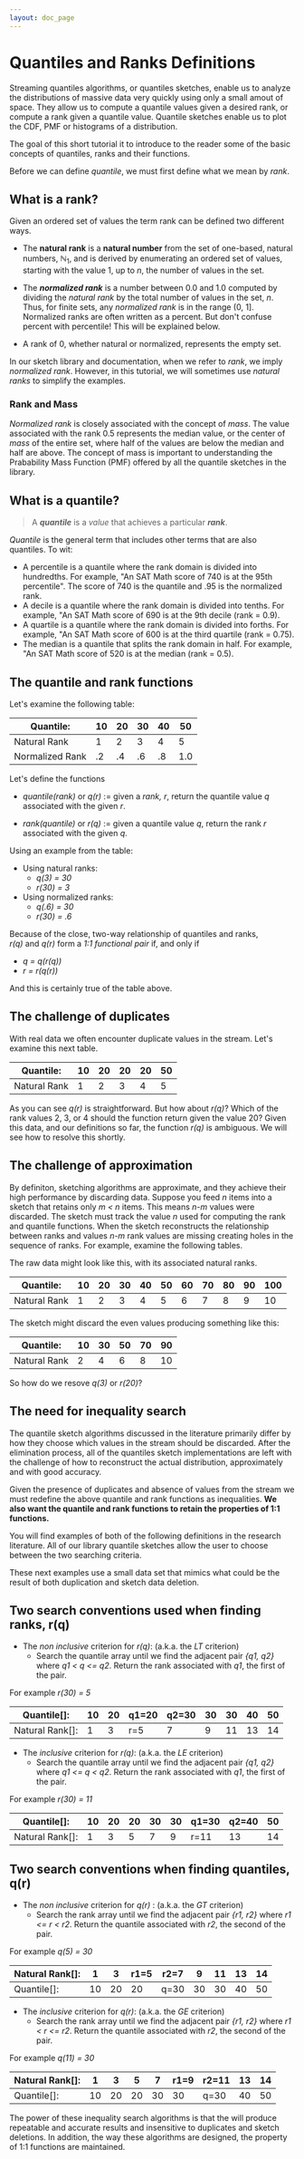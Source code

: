 ```yaml
---
layout: doc_page
---
```

<!--
    Licensed to the Apache Software Foundation (ASF) under one
    or more contributor license agreements.  See the NOTICE file
    distributed with this work for additional information
    regarding copyright ownership.  The ASF licenses this file
    to you under the Apache License, Version 2.0 (the
    "License"); you may not use this file except in compliance
    with the License.  You may obtain a copy of the License at

      http://www.apache.org/licenses/LICENSE-2.0

    Unless required by applicable law or agreed to in writing,
    software distributed under the License is distributed on an
    "AS IS" BASIS, WITHOUT WARRANTIES OR CONDITIONS OF ANY
    KIND, either express or implied.  See the License for the
    specific language governing permissions and limitations
    under the License.
-->
# Quantiles and Ranks Definitions
Streaming quantiles algorithms, or quantiles sketches, enable us to analyze the distributions of massive data very quickly using only a small amout of space.  They allow us to compute a quantile values given a desired rank, or compute a rank given
a quantile value. Quantile sketches enable us to plot the CDF, PMF or histograms of a distribution. 

The goal of this short tutorial it to introduce to the reader some of the basic concepts of quantiles, ranks and their functions.

Before we can define *quantile*, we must first define what we mean by *rank*.

## What is a rank?
Given an ordered set of values the term rank can be defined two different ways. 

* The **natural rank** is a **natural number** from the set of one-based, natural numbers, &#8469;<sub>1</sub>, and is derived by enumerating an ordered set of values, starting with the value 1, up to *n*, the number of values in the set.

* The ***normalized rank*** is a number between 0.0 and 1.0 computed by dividing the *natural rank* by the total number of values in the set, *n*. Thus, for finite sets, any *normalized rank* is in the range (0, 1]. Normalized ranks are often written as a percent. But don't confuse percent with percentile! This will be explained below.
* A rank of 0, whether natural or normalized, represents the empty set.
 
In our sketch library and documentation, when we refer to *rank*, we imply *normalized rank*. However, in this tutorial, we will sometimes use *natural ranks* to simplify the examples.

### Rank and Mass
*Normalized rank* is closely associated with the concept of *mass*. The value associated with the rank 0.5 represents the median value, or the center of *mass* of the entire set, where half of the values are below the median and half are above. The concept of mass is important to understanding the Prabability Mass Function (PMF) offered by all the quantile sketches in the library.

## What is a quantile?

> A ***quantile*** is a *value* that achieves a particular ***rank***. 

*Quantile* is the general term that includes other terms that are also quantiles.
To wit:

* A percentile is a quantile where the rank domain is divided into hundredths. For example, "An SAT Math score of 740 is at the 95th percentile". The score of 740 is the quantile and .95 is the normalized rank.
* A decile is a quantile where the rank domain is divided into tenths. For example, "An SAT Math score of 690 is at the 9th decile (rank = 0.9).
* A quartile is a quantile where the rank domain is divided into forths. For example, "An SAT Math score of 600 is at the third quartile (rank = 0.75).
* The median is a quantile that splits the rank domain in half. For example, "An SAT Math score of 520 is at the median (rank = 0.5).

## The quantile and rank functions
Let's examine the following table:

| Quantile:       | 10 | 20 | 30 | 40 | 50 |
|-----------------|----|----|----|----|----|
| Natural Rank    | 1  | 2  | 3  | 4  | 5  |
| Normalized Rank | .2 | .4 | .6 | .8 | 1.0|

Let's define the functions

* *quantile(rank)* or *q(r)* := given a *rank, r*, return the quantile value *q* associated with the given *r*.

* *rank(quantile)* or *r(q)* := given a quantile value *q*, return the rank *r* associated with the given *q*.  

Using an example from the table:

* Using natural ranks:
  * *q(3) = 30*
  * *r(30) = 3*
* Using normalized ranks:
  * *q(.6) = 30*
  * *r(30) = .6*


Because of the close, two-way relationship of quantiles and ranks,  
*r(q)* and *q(r)* form a *1:1 functional pair* if, and only if

* *q = q(r(q))*
* *r = r(q(r))*

And this is certainly true of the table above.

## The challenge of duplicates
With real data we often encounter duplicate values in the stream. Let's examine this next table.

| Quantile:       | 10 | 20 | 20 | 20 | 50 |
|-----------------|----|----|----|----|----|
| Natural Rank    | 1  | 2  | 3  | 4  | 5  |

As you can see *q(r)* is straightforward. But how about *r(q)*?  Which of the rank values 2, 3, or 4 should the function return given the value 20?  Given this data, and our definitions so far, 
the function *r(q)* is ambiguous. We will see how to resolve this shortly.
 

## The challenge of approximation
By definiton, sketching algorithms are approximate, and they achieve their high performance by discarding  data.  Suppose you feed *n* items into a sketch that retains only *m < n* items. This means *n-m* values were discarded.  The sketch must track the value *n* used for computing the rank and quantile functions. When the sketch reconstructs the relationship between ranks and values *n-m* rank values are missing creating holes in the sequence of ranks. For example, examine the following tables.

The raw data might look like this, with its associated natural ranks.

| Quantile:       | 10 | 20 | 30 | 40 | 50 | 60 | 70 | 80 | 90 | 100 |
|-----------------|----|----|----|----|----|----|----|----|----|-----|
| Natural Rank    | 1  | 2  | 3  | 4  | 5  | 6  | 7  | 8  | 9  | 10  |

The sketch might discard the even values producing something like this:

| Quantile:       | 10 | 30 | 50 | 70 | 90 |
|-----------------|----|----|----|----|----|
| Natural Rank    | 2  | 4  | 6  | 8  | 10 |

So how do we resove *q(3)* or *r(20)*?

## The need for inequality search
The quantile sketch algorithms discussed in the literature primarily differ by how they choose which values in the stream should be discarded. After the elimination process, all of the quantiles sketch implementations are left with the challenge of how to reconstruct the actual distribution, approximately and with good accuracy. 

Given the presence of duplicates and absence of values from the stream we must redefine the above quantile and rank functions as inequalities. **We also want the quantile and rank functions to retain the properties of 1:1 functions.**

You will find examples of both of the following definitions in the research literature.  All of our library quantile sketches allow the user to choose between the two searching criteria.  

These next examples use a small data set that mimics what could be the result of both duplication and sketch data deletion.

## Two search conventions used when finding ranks, r(q)
* The *non inclusive* criterion for *r(q)*: (a.k.a. the *LT* criterion)
   * Search the quantile array until we find the adjacent pair *{q1, q2}* where *q1 < q <= q2*. Return the rank associated with *q1*, the first of the pair.

For example *r(30) = 5*

| Quantile[]:     | 10    | 20    | q1=20 | q2=30 | 30    | 30    | 40    | 50    |
|-----------------|-------|-------|-------|-------|-------|-------|-------|-------|
| Natural Rank[]: | 1     | 3     | r=5   |  7    | 9     | 11    | 13    | 14    |


* The *inclusive* criterion for *r(q)*: (a.k.a. the *LE* criterion)
   * Search the quantile array until we find the adjacent pair *{q1, q2}* where *q1 <= q < q2*. Return the rank associated with *q1*, the first of the pair. 

For example *r(30) = 11*

| Quantile[]:     | 10    | 20    | 20    | 30    | 30    | q1=30 | q2=40 | 50    |
|-----------------|-------|-------|-------|-------|-------|-------|-------|-------|
| Natural Rank[]: | 1     | 3     | 5     |  7    | 9     | r=11  | 13    | 14    |


## Two search conventions when finding quantiles, q(r)
* The *non inclusive* criterion for *q(r)* : (a.k.a. the *GT* criterion)
   * Search the rank array until we find the adjacent pair *{r1, r2}* where *r1 <= r < r2*. Return the quantile associated with *r2*, the second of the pair.
 
For example *q(5) = 30*

| Natural Rank[]: | 1     | 3     | r1=5  |  r2=7 | 9     | 11    | 13    | 14    |
|-----------------|-------|-------|-------|-------|-------|-------|-------|-------|
| Quantile[]:     | 10    | 20    | 20    | q=30  | 30    | 30    | 40    | 50    |

* The *inclusive* criterion for *q(r)*:  (a.k.a. the *GE* criterion)
   * Search the rank array until we find the adjacent pair *{r1, r2}* where *r1 < r <= r2*. Return the quantile associated with *r2*, the second of the pair.

For example *q(11) = 30*

| Natural Rank[]: | 1     | 3     | 5     |  7    | r1=9  | r2=11 | 13    | 14    |
|-----------------|-------|-------|-------|-------|-------|-------|-------|-------|
| Quantile[]:     | 10    | 20    | 20    | 30    | 30    | q=30  | 40    | 50    |


The power of these inequality search algorithms is that the will produce repeatable and accurate results and insensitive to duplicates and sketch deletions. 
In addition, the way these algorithms are designed, the property of 1:1 functions are maintained.  


